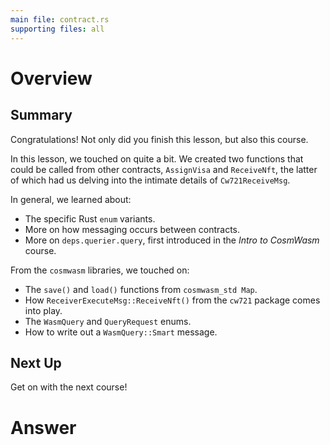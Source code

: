 ```yaml
---
main file: contract.rs
supporting files: all
---
```


# Overview
## Summary
Congratulations! Not only did you finish this lesson, but also this course.

In this lesson, we touched on quite a bit. We created two functions that could be called from other contracts, `AssignVisa` and `ReceiveNft`, the latter of which had us delving into the intimate details of `Cw721ReceiveMsg`. 

In general, we learned about:
- The specific Rust `enum` variants.
- More on how messaging occurs between contracts.
- More on `deps.querier.query`, first introduced in the *Intro to CosmWasm* course.

From the `cosmwasm` libraries, we touched on:
- The `save()` and `load()` functions from `cosmwasm_std Map`. 
- How `ReceiverExecuteMsg::ReceiveNft()` from the `cw721` package comes into play.
- The `WasmQuery` and `QueryRequest` enums. 
- How to write out a `WasmQuery::Smart` message.

## Next Up
Get on with the next course!

<!-- This should be the contract file -->
# Answer
```rust

```